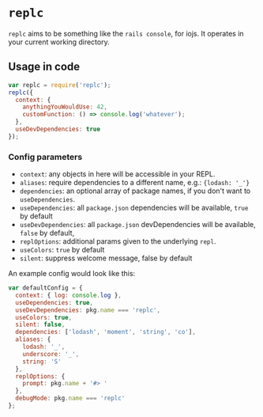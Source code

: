 # `replc`

`replc` aims to be something like the `rails console`, for iojs. It operates in your current working directory.

## Usage in code

```javascript
var replc = require('replc');
replc({
  context: {
    anythingYouWouldUse: 42,
    customFunction: () => console.log('whatever');
  },
  useDevDependencies: true
});
```

### Config parameters
- `context`: any objects in here will be accessible in your REPL.
- `aliases`: require dependencies to a different name, e.g.: `{lodash: '_'}`
- `dependencies`: an optional array of package names, if you don't want to `useDependencies`.
- `useDependencies`: all `package.json` dependencies will be available, `true` by default
- `useDevDependencies`: all `package.json` devDependencies will be available, `false` by default,
- `replOptions`: additional params given to the underlying `repl`.
- `useColors`: `true` by default
- `silent`: suppress welcome message, false by default

An example config would look like this:
```javascript
var defaultConfig = {
  context: { log: console.log },
  useDependencies: true,
  useDevDependencies: pkg.name === 'replc',
  useColors: true,
  silent: false,
  dependencies: ['lodash', 'moment', 'string', 'co'],
  aliases: {
    lodash: '_',
    underscore: '_',
    string: 'S'
  },
  replOptions: {
    prompt: pkg.name + '#> '
  },
  debugMode: pkg.name === 'replc'
};
```